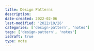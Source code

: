 ```yaml
---
title: Design Patterns
description:
date-created: 2022-02-06
last-modified: '2022/10/26'
categories: ['design-pattern', 'notes']
tags: ['design-pattern', 'notes']
isdraft: true
type: note
---
```

